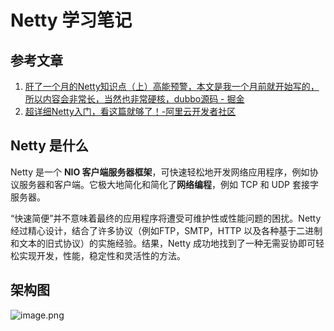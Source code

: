 # Netty 学习笔记

## 参考文章

1. [肝了一个月的Netty知识点（上）高能预警，本文是我一个月前就开始写的，所以内容会非常长，当然也非常硬核，dubbo源码 - 掘金](https://juejin.cn/post/6921858121774137352?searchId=202503282238005CC857A3361EB7929FC3)
1. [超详细Netty入门，看这篇就够了！-阿里云开发者社区](https://developer.aliyun.com/article/769587)

## Netty 是什么

Netty 是一个 **NIO 客户端服务器框架**，可快速轻松地开发网络应用程序，例如协议服务器和客户端。它极大地简化和简化了**网络编程**，例如 TCP 和 UDP 套接字服务器。

“快速简便”并不意味着最终的应用程序将遭受可维护性或性能问题的困扰。Netty 经过精心设计，结合了许多协议（例如FTP，SMTP，HTTP 以及各种基于二进制和文本的旧式协议）的实施经验。结果，Netty 成功地找到了一种无需妥协即可轻松实现开发，性能，稳定性和灵活性的方法。

## 架构图

![image.png](https://gitee.com/SheeepHappy/blog-pic/raw/master/20250329102142722.png)